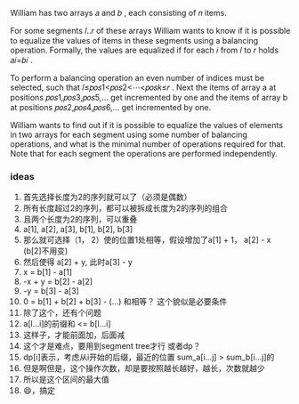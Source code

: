 William has two arrays 𝑎
 and 𝑏
, each consisting of 𝑛
 items.

For some segments 𝑙..𝑟
 of these arrays William wants to know if it is possible to equalize the values of items in these segments using a balancing operation. Formally, the values are equalized if for each 𝑖
 from 𝑙
 to 𝑟
 holds 𝑎𝑖=𝑏𝑖
.

To perform a balancing operation an even number of indices must be selected, such that 𝑙≤𝑝𝑜𝑠1<𝑝𝑜𝑠2<⋯<𝑝𝑜𝑠𝑘≤𝑟
. Next the items of array a at positions 𝑝𝑜𝑠1,𝑝𝑜𝑠3,𝑝𝑜𝑠5,…
 get incremented by one and the items of array b at positions 𝑝𝑜𝑠2,𝑝𝑜𝑠4,𝑝𝑜𝑠6,…
 get incremented by one.

William wants to find out if it is possible to equalize the values of elements in two arrays for each segment using some number of balancing operations, and what is the minimal number of operations required for that. Note that for each segment the operations are performed independently.

### ideas
1. 首先选择长度为2的序列就可以了（必须是偶数）
2. 所有长度超过2的序列，都可以被拆成长度为2的序列的组合
3. 且两个长度为2的序列，可以重叠
4. a[1], a[2], a[3], b[1], b[2], b[3]
5. 那么就可选择（1， 2）使的位置1处相等，假设增加了a[1] + 1， a[2] - x (b[2]不用变)
6. 然后使得 a[2] + y, 此时a[3] - y
7. x = b[1] - a[1]
8. -x + y = b[2] - a[2]
9. -y = b[3] - a[3]
10. 0 = b[1] + b[2] + b[3] - (...) 和相等？ 这个貌似是必要条件
11. 除了这个，还有个问题 
12. a[l...i]的前缀和 <= b[l...i]
13. 这样子，才能前面加，后面减
14. 这个才是难点，要用到segment tree才行 或者dp？
15. dp[i]表示，考虑从i开始的后缀，最近的位置 sum_a[i...j] > sum_b[i...j]的
16. 但是啊但是，这个操作次数，却是要按照越长越好，越长，次数就越少
17. 所以是这个区间的最大值
18. 😄，搞定